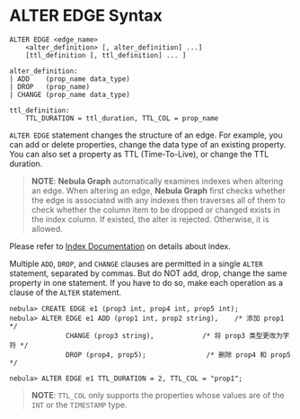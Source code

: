 # ALTER EDGE Syntax

```ngql
ALTER EDGE <edge_name>
    <alter_definition> [, alter_definition] ...]
    [ttl_definition [, ttl_definition] ... ]

alter_definition:
| ADD    (prop_name data_type)
| DROP   (prop_name)
| CHANGE (prop_name data_type)

ttl_definition:
    TTL_DURATION = ttl_duration, TTL_COL = prop_name
```

`ALTER EDGE` statement changes the structure of an edge. For example, you can add or delete properties, change the data type of an existing property. You can also set a property as TTL (Time-To-Live), or change the TTL duration.

> **NOTE**: **Nebula Graph** automatically examines indexes when altering an edge. When altering an edge, **Nebula Graph** first checks whether the edge is associated with any indexes then traverses all of them to check whether the column item to be dropped or changed exists in the index column. If existed, the alter is rejected. Otherwise, it is allowed.

Please refer to [Index Documentation](index.md) on details about index.

Multiple `ADD`, `DROP`, and `CHANGE` clauses are permitted in a single `ALTER` statement, separated by commas. But do NOT add, drop, change the same property in one statement. If you have to do so, make each operation as a clause of the `ALTER` statement.

```ngql
nebula> CREATE EDGE e1 (prop3 int, prop4 int, prop5 int);
nebula> ALTER EDGE e1 ADD (prop1 int, prop2 string),    /* 添加 prop1 */
              CHANGE (prop3 string),            /* 将 prop3 类型更改为字符 */
              DROP (prop4, prop5);               /* 删除 prop4 和 prop5 */

nebula> ALTER EDGE e1 TTL_DURATION = 2, TTL_COL = "prop1";
```

> **NOTE**: `TTL_COL` only supports the properties whose values are of the `INT` or the `TIMESTAMP` type.
